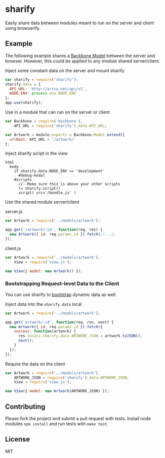 # sharify

Easily share data between modules meant to run on the server and client using browserify.

## Example

The following example shares a [Backbone Model](http://backbonejs.org/) between the server and browser. However, this could be applied to any module shared server/client.

Inject some constant data on the server and mount sharify

````javascript
var sharify = require('sharify');
sharify.data = {
  API_URL: 'http://artsy.net/api/v1',
  NODE_ENV: process.env.NODE_ENV
};
app.use(sharify);
````

Use in a module that can run on the server or client

````javascript
var Backbone = require('backbone'),
    API_URL = require('sharify').data.API_URL;

var Artwork = module.exports = Backbone.Model.extend({
  urlRoot: API_URL + '/artwork/'
};
````

Inject sharify script in the view

````jade
html
  body
    if sharify.data.NODE_ENV == 'development'
      #debug-modal
    #scripts
      //- Make sure this is above your other scripts
      != sharify.script()
      script( src='/bundle.js' )
````

Use the shared module server/client

server.js
````javascript
var Artwork = require('../models/artwork');

app.get('/artwork/:id', function(req, res) {
  new Artwork({ id: req.params.id }).fetch(//...);
});
````

client.js
````javascript
var Artwork = require('../models/artwork'),
    View = require('view.js');

new View({ model: new Artwork() });
````

### Bootstrapping Request-level Data to the Client

You can use sharify to [bootstrap](http://backbonejs.org/#FAQ-bootstrap) dynamic data as well.

Inject data into the `sharify.data` local

````javascript
var Artwork = require('../models/artwork');

app.get('artwork/:id', function(req, res, next) {
  new Artwork({ id: req.params.id }).fetch({
    success: function(artwork) {
      res.locals.sharify.data.ARTWORK_JSON = artwork.toJSON();
      next();
    }
  });
});
````

Require the data on the client

````javascript
var Artwork = require('../models/artwork'),
    ARTWORK_JSON = require('sharify').data.ARTWORK_JSON,
    View = require('view.js');

new View({ model: new Artwork(ARTWORK_JSON) });
````

## Contributing

Please fork the project and submit a pull request with tests. Install node modules `npm install` and run tests with `make test`.

## License

MIT
